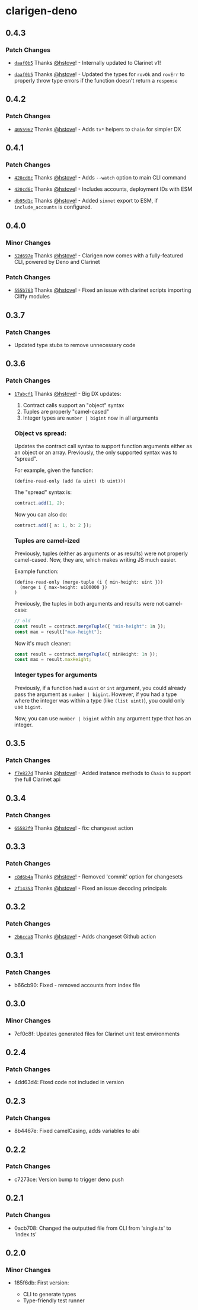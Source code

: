 # clarigen-deno

## 0.4.3

### Patch Changes

- [`daaf0b5`](https://github.com/mechanismHQ/clarigen-deno/commit/daaf0b58f88e68413aa15120b67ee67310b719f7) Thanks [@hstove](https://github.com/hstove)! - Internally updated to Clarinet v1!

* [`daaf0b5`](https://github.com/mechanismHQ/clarigen-deno/commit/daaf0b58f88e68413aa15120b67ee67310b719f7) Thanks [@hstove](https://github.com/hstove)! - Updated the types for `rovOk` and `rovErr` to properly throw type errors if the function doesn't return a `response`

## 0.4.2

### Patch Changes

- [`4055962`](https://github.com/mechanismHQ/clarigen-deno/commit/4055962941a091ab12bbdd256be5629e803ba542) Thanks [@hstove](https://github.com/hstove)! - Adds `tx*` helpers to `Chain` for simpler DX

## 0.4.1

### Patch Changes

- [`420cd6c`](https://github.com/mechanismHQ/clarigen-deno/commit/420cd6cd21dc6ce5675d77855ef113fb9be726ba) Thanks [@hstove](https://github.com/hstove)! - Adds `--watch` option to main CLI command

* [`420cd6c`](https://github.com/mechanismHQ/clarigen-deno/commit/420cd6cd21dc6ce5675d77855ef113fb9be726ba) Thanks [@hstove](https://github.com/hstove)! - Includes accounts, deployment IDs with ESM

- [`db95d1c`](https://github.com/mechanismHQ/clarigen-deno/commit/db95d1c83af511d1faef905e9c5d87fb19214d19) Thanks [@hstove](https://github.com/hstove)! - Added `simnet` export to ESM, if `include_accounts` is configured.

## 0.4.0

### Minor Changes

- [`52d697e`](https://github.com/mechanismHQ/clarigen-deno/commit/52d697e7188b40d9e2df7faa4b449420444aee41) Thanks [@hstove](https://github.com/hstove)! - Clarigen now comes with a fully-featured CLI, powered by Deno and Clarinet

### Patch Changes

- [`555b763`](https://github.com/mechanismHQ/clarigen-deno/commit/555b76332ecf26153f02488f12ad47704f5ef48a) Thanks [@hstove](https://github.com/hstove)! - Fixed an issue with clarinet scripts importing Cliffy modules

## 0.3.7

### Patch Changes

- Updated type stubs to remove unnecessary code

## 0.3.6

### Patch Changes

- [`17abcf1`](https://github.com/mechanismHQ/clarigen-deno/commit/17abcf18a2524c54aec360abd999989af75b1ecf) Thanks [@hstove](https://github.com/hstove)! - Big DX updates:

  1. Contract calls support an "object" syntax
  2. Tuples are properly "camel-cased"
  3. Integer types are `number | bigint` now in all arguments

  ### Object vs spread:

  Updates the contract call syntax to support function arguments either as an object or an array. Previously, the only supported syntax was to "spread".

  For example, given the function:

  ```clarity
  (define-read-only (add (a uint) (b uint)))
  ```

  The "spread" syntax is:

  ```ts
  contract.add(1, 2);
  ```

  Now you can also do:

  ```ts
  contract.add({ a: 1, b: 2 });
  ```

  ### Tuples are camel-ized

  Previously, tuples (either as arguments or as results) were not properly camel-cased. Now, they are, which makes writing JS much easier.

  Example function:

  ```clarity
  (define-read-only (merge-tuple (i { min-height: uint }))
    (merge i { max-height: u100000 })
  )
  ```

  Previously, the tuples in both arguments and results were not camel-case:

  ```ts
  // old
  const result = contract.mergeTuple({ "min-height": 1n });
  const max = result["max-height"];
  ```

  Now it's much cleaner:

  ```ts
  const result = contract.mergeTuple({ minHeight: 1n });
  const max = result.maxHeight;
  ```

  ### Integer types for arguments

  Previously, if a function had a `uint` or `int` argument, you could already pass the argument as `number | bigint`. However, if you had a type where the integer was within a type (like `(list uint)`), you could only use `bigint`.

  Now, you can use `number | bigint` within any argument type that has an integer.

## 0.3.5

### Patch Changes

- [`f7e827d`](https://github.com/mechanismHQ/clarigen-deno/commit/f7e827d9eb1b092c0dbfce8796a261a4bb63d46b) Thanks [@hstove](https://github.com/hstove)! - Added instance methods to `Chain` to support the full Clarinet api

## 0.3.4

### Patch Changes

- [`65582f9`](https://github.com/mechanismHQ/clarigen-deno/commit/65582f9c64c2df9d5043ddd756b8d96228112eee) Thanks [@hstove](https://github.com/hstove)! - fix: changeset action

## 0.3.3

### Patch Changes

- [`c8d6b4a`](https://github.com/mechanismHQ/clarigen-deno/commit/c8d6b4ad6124285569ef7de9955c572e11724c51) Thanks [@hstove](https://github.com/hstove)! - Removed 'commit' option for changesets

* [`2f14353`](https://github.com/mechanismHQ/clarigen-deno/commit/2f14353391bfc2226f3dedbea045759c67d1d8d2) Thanks [@hstove](https://github.com/hstove)! - Fixed an issue decoding principals

## 0.3.2

### Patch Changes

- [`2b6cca8`](https://github.com/mechanismHQ/clarigen-deno/commit/2b6cca8bfdbf4599c35ee5596fe7f513876ae155) Thanks [@hstove](https://github.com/hstove)! - Adds changeset Github action

## 0.3.1

### Patch Changes

- b66cb90: Fixed - removed accounts from index file

## 0.3.0

### Minor Changes

- 7cf0c8f: Updates generated files for Clarinet unit test environments

## 0.2.4

### Patch Changes

- 4dd63d4: Fixed code not included in version

## 0.2.3

### Patch Changes

- 8b4467e: Fixed camelCasing, adds variables to abi

## 0.2.2

### Patch Changes

- c7273ce: Version bump to trigger deno push

## 0.2.1

### Patch Changes

- 0acb708: Changed the outputted file from CLI from 'single.ts' to 'index.ts'

## 0.2.0

### Minor Changes

- 185f6db: First version:

  - CLI to generate types
  - Type-friendly test runner

